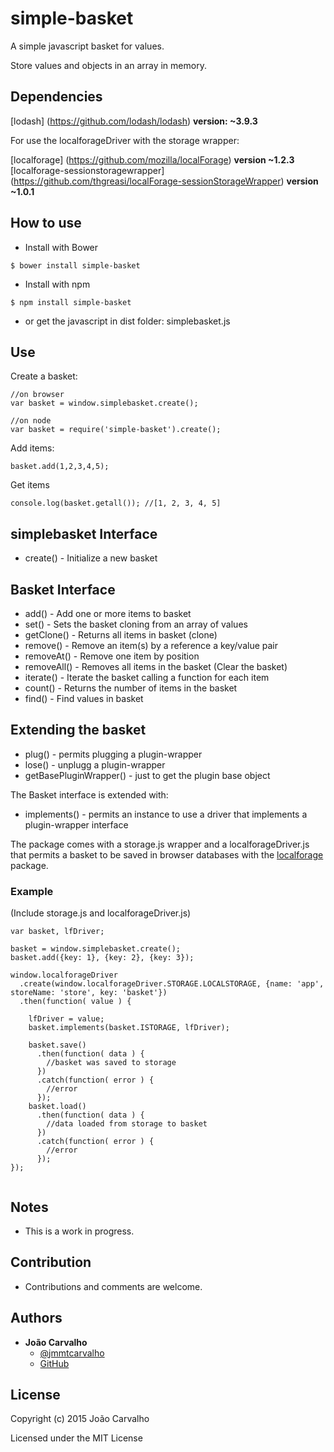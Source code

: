 # simple-basket

A simple javascript basket for values.

Store values and objects in an array in memory.

Dependencies
----------

[lodash] (https://github.com/lodash/lodash) **version: ~3.9.3**

For use the localforageDriver with the storage wrapper:

[localforage] (https://github.com/mozilla/localForage) **version ~1.2.3**
[localforage-sessionstoragewrapper] (https://github.com/thgreasi/localForage-sessionStorageWrapper) **version ~1.0.1**

How to use
----------

* Install with Bower

```
$ bower install simple-basket
```

* Install with npm

```
$ npm install simple-basket
```

* or get the javascript in dist folder: simplebasket.js

## Use

Create a basket:

```
//on browser
var basket = window.simplebasket.create();

//on node
var basket = require('simple-basket').create();
```

Add items:

```
basket.add(1,2,3,4,5);
```

Get items

```
console.log(basket.getall()); //[1, 2, 3, 4, 5]
```

## simplebasket Interface

* create() - Initialize a new basket

## Basket Interface

* add() - Add one or more items to basket
* set() - Sets the basket cloning from an array of values
* getClone() - Returns all items in basket (clone)
* remove() - Remove an item(s) by a reference a key/value pair
* removeAt() - Remove one item by position
* removeAll() - Removes all items in the basket (Clear the basket)
* iterate() - Iterate the basket calling a function for each item 
* count() - Returns the number of items in the basket
* find() - Find values in basket

## Extending the basket

* plug() - permits plugging a plugin-wrapper
* lose() - unplugg a plugin-wrapper
* getBasePluginWrapper() - just to get the plugin base object 

The Basket interface is extended with:

* implements() - permits an instance to use a driver that implements a plugin-wrapper interface

The package comes with a storage.js wrapper and a localforageDriver.js that permits a basket to be saved in browser databases with the [localforage](https://github.com/mozilla/localForage) package.

### Example

(Include storage.js and localforageDriver.js)

```
var basket, lfDriver;

basket = window.simplebasket.create();
basket.add({key: 1}, {key: 2}, {key: 3});

window.localforageDriver
  .create(window.localforageDriver.STORAGE.LOCALSTORAGE, {name: 'app', storeName: 'store', key: 'basket'})
  .then(function( value ) {
  
    lfDriver = value;
    basket.implements(basket.ISTORAGE, lfDriver);
    
    basket.save()
      .then(function( data ) {
        //basket was saved to storage
      })
      .catch(function( error ) {
        //error
      });
    basket.load()
      .then(function( data ) {
        //data loaded from storage to basket
      })
      .catch(function( error ) {
        //error
      });
});


```

Notes
---------------

* This is a work in progress.

Contribution
---------------

* Contributions and comments are welcome.

Authors
-------

* **João Carvalho** 
  * [@jmmtcarvalho](https://twitter.com/jmmtcarvalho) 
  * [GitHub](https://github.com/borntorun)

License
-------

Copyright (c) 2015 João Carvalho

Licensed under the MIT License
